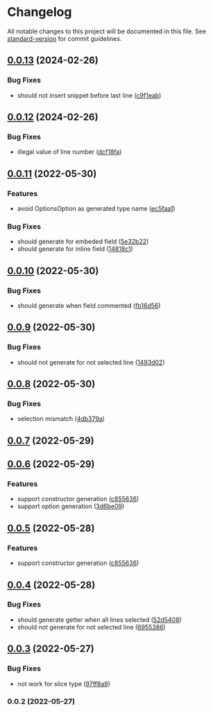 # Changelog

All notable changes to this project will be documented in this file. See [standard-version](https://github.com/conventional-changelog/standard-version) for commit guidelines.

## [0.0.13](https://github.com/NateScarlet/golang-code-actions/compare/v0.0.12...v0.0.13) (2024-02-26)

### Bug Fixes

- should not insert snippet before last line ([c9f1eab](https://github.com/NateScarlet/golang-code-actions/commit/c9f1eab1d5af5a18f554b4635dce42d0dd2043cd))

## [0.0.12](https://github.com/NateScarlet/golang-code-actions/compare/v0.0.11...v0.0.12) (2024-02-26)

### Bug Fixes

- illegal value of line number ([dcf18fa](https://github.com/NateScarlet/golang-code-actions/commit/dcf18fa263286c02d70c994b1dee53aa8d562ffd))

## [0.0.11](https://github.com/NateScarlet/golang-code-actions/compare/v0.0.10...v0.0.11) (2022-05-30)

### Features

- avoid OptionsOption as generated type name ([ec5faa1](https://github.com/NateScarlet/golang-code-actions/commit/ec5faa14fe1c3cb4f614d460d597706ad7ec8912))

### Bug Fixes

- should generate for embeded field ([5e32b22](https://github.com/NateScarlet/golang-code-actions/commit/5e32b2277742818d6d4ea401912a3227a9b57b84))
- should generate for inline field ([14818c1](https://github.com/NateScarlet/golang-code-actions/commit/14818c1faa70f08f7e104cba12f1fb1a55292bed))

## [0.0.10](https://github.com/NateScarlet/golang-code-actions/compare/v0.0.9...v0.0.10) (2022-05-30)

### Bug Fixes

- should generate when field commented ([fb16d56](https://github.com/NateScarlet/golang-code-actions/commit/fb16d5616b06fb86ed3b910a481cd3d9c436d7d4))

## [0.0.9](https://github.com/NateScarlet/golang-code-actions/compare/v0.0.8...v0.0.9) (2022-05-30)

### Bug Fixes

- should not generate for not selected line ([1493d02](https://github.com/NateScarlet/golang-code-actions/commit/1493d0241242488e5a858dbb84e5483dae18d484))

## [0.0.8](https://github.com/NateScarlet/golang-code-actions/compare/v0.0.7...v0.0.8) (2022-05-30)

### Bug Fixes

- selection mismatch ([4db379a](https://github.com/NateScarlet/golang-code-actions/commit/4db379a1cf32d1431d90aef0bce29354976aca19))

## [0.0.7](https://github.com/NateScarlet/golang-code-actions/compare/v0.0.6...v0.0.7) (2022-05-29)

## [0.0.6](https://github.com/NateScarlet/golang-code-actions/compare/v0.0.4...v0.0.6) (2022-05-29)

### Features

- support constructor generation ([c855636](https://github.com/NateScarlet/golang-code-actions/commit/c8556367377f2204c532faf797c6bbba65c736d7))
- support option generation ([3d6be09](https://github.com/NateScarlet/golang-code-actions/commit/3d6be09c23d62b6ece302749edf5f9220c8b53ba))

## [0.0.5](https://github.com/NateScarlet/golang-code-actions/compare/v0.0.4...v0.0.5) (2022-05-28)

### Features

- support constructor generation ([c855636](https://github.com/NateScarlet/golang-code-actions/commit/c8556367377f2204c532faf797c6bbba65c736d7))

## [0.0.4](https://github.com/NateScarlet/golang-code-actions/compare/v0.0.3...v0.0.4) (2022-05-28)

### Bug Fixes

- should generate getter when all lines selected ([52d5408](https://github.com/NateScarlet/golang-code-actions/commit/52d5408d4143212b8706463a42fb202662ab78bf))
- should not generate for not selected line ([6955386](https://github.com/NateScarlet/golang-code-actions/commit/6955386d22657f5dd91db417023ea478eaff5b24))

## [0.0.3](https://github.com/NateScarlet/golang-code-actions/compare/v0.0.2...v0.0.3) (2022-05-27)

### Bug Fixes

- not work for slice type ([97ff8a9](https://github.com/NateScarlet/golang-code-actions/commit/97ff8a9bd41bcf8aa3da1b38fd99f81394e3e73e))

### 0.0.2 (2022-05-27)
